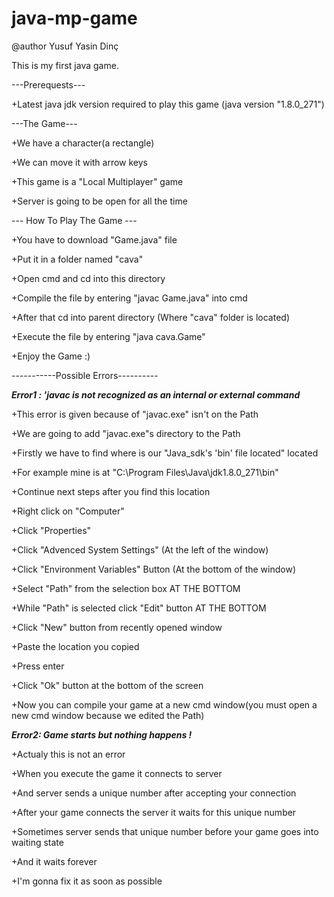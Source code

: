 # java-mp-game

@author Yusuf Yasin Dinç

This is my first java game.

---Prerequests---

+Latest java jdk version required to play this game (java version "1.8.0_271")


---The Game---

+We have a character(a rectangle)

+We can move it with arrow keys

+This game is a "Local Multiplayer" game

+Server is going to be open for all the time



--- How To Play The Game ---

+You have to download "Game.java" file

+Put it in a folder named "cava"

+Open cmd and cd into this directory

+Compile the file by entering "javac Game.java" into cmd

+After that cd into parent directory (Where "cava" folder is located)

+Execute the file by entering "java cava.Game"

+Enjoy the Game :)




-----------Possible Errors----------


***Error1 : 'javac is not recognized as an internal or external command***

+This error is given because of "javac.exe" isn't on the Path

+We are going to add "javac.exe"s directory to the Path

+Firstly we have to find where is our "Java_sdk's 'bin' file located" located

+For example mine is at "C:\Program Files\Java\jdk1.8.0_271\bin"

+Continue next steps after you find this location

+Right click on "Computer"

+Click "Properties"

+Click "Advenced System Settings" (At the left of the window)

+Click "Environment Variables" Button (At the bottom of the window)

+Select "Path" from the selection box AT THE BOTTOM

+While "Path" is selected click "Edit" button AT THE BOTTOM

+Click "New" button from recently opened window

+Paste the location you copied 

+Press enter

+Click "Ok" button at the bottom of the screen

+Now you can compile your game at a new cmd window(you must open a new cmd window because we edited the Path)


***Error2: Game starts but nothing happens !***

+Actualy this is not an error

+When you execute the game it connects to server

+And server sends a unique number after accepting your connection

+After your game connects the server it waits for this unique number

+Sometimes server sends that unique number before your game goes into waiting state

+And it waits forever

+I'm gonna fix it as soon as possible









